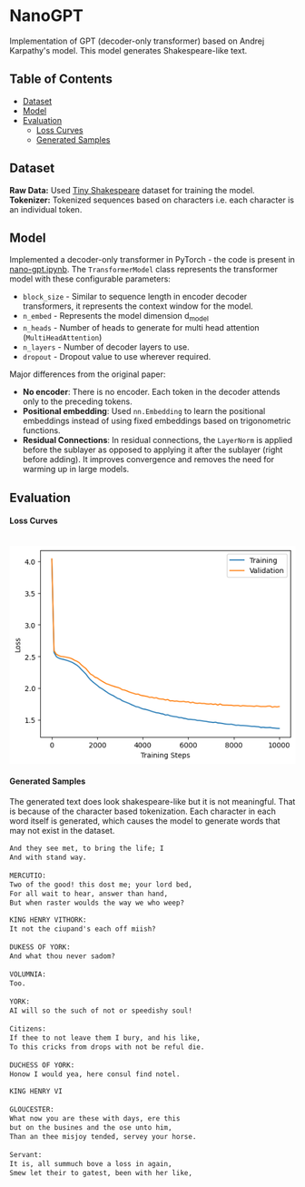 # NanoGPT

Implementation of GPT (decoder-only transformer) based on Andrej Karpathy's model. This model generates Shakespeare-like text.

## Table of Contents

* [Dataset](#dataset)
* [Model](#model)
* [Evaluation](#evaluation)
    * [Loss Curves](#loss-curves)
    * [Generated Samples](#generated-samples)

## Dataset

**Raw Data:** Used [Tiny Shakespeare](https://huggingface.co/datasets/karpathy/tiny_shakespeare) dataset for training the model. \
**Tokenizer:** Tokenized sequences based on characters i.e. each character is an individual token.

## Model

Implemented a decoder-only transformer in PyTorch - the code is present in [nano-gpt.ipynb](./nano-gpt.ipynb). The `TransformerModel` class represents the transformer model with these configurable parameters:

* `block_size` - Similar to sequence length in encoder decoder transformers, it represents the context window for the model.
* `n_embed` - Represents the model dimension d<sub>model</sub>
* `n_heads` - Number of heads to generate for multi head attention (`MultiHeadAttention`)
* `n_layers` - Number of decoder layers to use.
* `dropout` - Dropout value to use wherever required.

Major differences from the original paper:
- **No encoder**: There is no encoder. Each token in the decoder attends only to the preceding tokens.
- **Positional embedding**: Used `nn.Embedding` to learn the positional embeddings instead of using fixed embeddings based on trigonometric functions.
- **Residual Connections**: In residual connections, the `LayerNorm` is applied before the sublayer as opposed to applying it after the sublayer (right before adding). It improves convergence and removes the need for warming up in large models.

## Evaluation

#### Loss Curves

&nbsp;<br>
<img src="doc/nano-gpt-loss-curves.png" width="600" style="margin-left: 0px" />

#### Generated Samples

The generated text does look shakespeare-like but it is not meaningful. That is because of the character based tokenization. Each character in each word itself is generated, which causes the model to generate words that may not exist in the dataset.

```
And they see met, to bring the life; I
And with stand way.

MERCUTIO:
Two of the good! this dost me; your lord bed,
For all wait to hear, answer than hand,
But when raster woulds the way we who weep?
```

```
KING HENRY VITHORK:
It not the ciupand's each off miish?

DUKESS OF YORK:
And what thou never sadom?

VOLUMNIA:
Too.

YORK:
AI will so the such of not or speedishy soul!

Citizens:
If thee to not leave them I bury, and his like,
To this cricks from drops with not be reful die.

DUCHESS OF YORK:
Honow I would yea, here consul find notel.
```

```
KING HENRY VI

GLOUCESTER:
What now you are these with days, ere this
but on the busines and the ose unto him,
Than an thee misjoy tended, servey your horse.

Servant:
It is, all summuch bove a loss in again,
Smew let their to gatest, been with her like,
```
